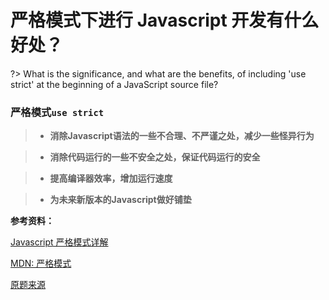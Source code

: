 # 严格模式下进行 Javascript 开发有什么好处？

?> What is the significance, and what are the benefits, of including 'use strict' at the beginning of a JavaScript source file?

### 严格模式`use strict`

> - **消除Javascript语法的一些不合理、不严谨之处，减少一些怪异行为**

> - **消除代码运行的一些不安全之处，保证代码运行的安全**

> - **提高编译器效率，增加运行速度**

> - **为未来新版本的Javascript做好铺垫**

**参考资料：**

[Javascript 严格模式详解](http://www.ruanyifeng.com/blog/2013/01/javascript_strict_mode)

[MDN: 严格模式](https://developer.mozilla.org/zh-CN/docs/Web/JavaScript/Reference/Strict_mode)

[原题来源](https://www.toptal.com/javascript/interview-questions)